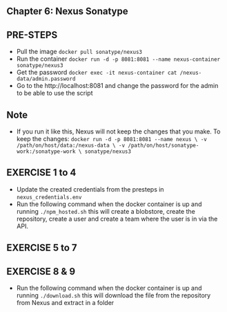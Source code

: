 ## Chapter 6: Nexus Sonatype  

## PRE-STEPS
- Pull the image `docker pull sonatype/nexus3`
- Run the container `docker run -d -p 8081:8081 --name nexus-container sonatype/nexus3`
- Get the password `docker exec -it nexus-container cat /nexus-data/admin.password`
- Go to the http://localhost:8081 and change the password for the admin to be able to use the script

## Note
- If you run it like this, Nexus will not keep the changes that you make. To keep the changes: `docker run -d -p 8081:8081 --name nexus \
  -v /path/on/host/data:/nexus-data \
  -v /path/on/host/sonatype-work:/sonatype-work \
  sonatype/nexus3
  `

## EXERCISE 1 to 4 
- Update the created credentials from the presteps in `nexus_credentials.env`
- Run the following command when the docker container is up and running `./npm_hosted.sh` this will create a blobstore, create the repository, create a user and create a team where the user is in via the API. 

## EXERCISE 5 to 7


## EXERCISE 8 & 9
- Run the following command when the docker container is up and running `./download.sh` this will download the file from the repository from Nexus and extract in a folder
